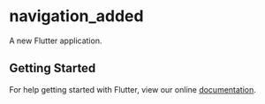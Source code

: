 # navigation_added

A new Flutter application.

## Getting Started

For help getting started with Flutter, view our online
[documentation](https://flutter.io/).
